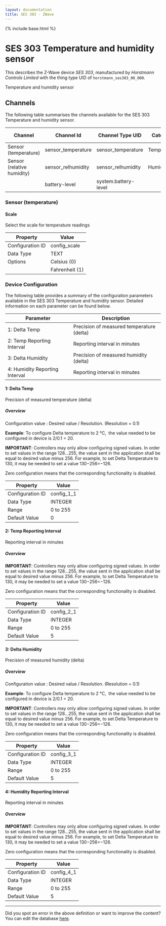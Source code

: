 ```yaml
---
layout: documentation
title: SES 303 - ZWave
---
```


{% include base.html %}

# SES 303 Temperature and humidity sensor

This describes the Z-Wave device *SES 303*, manufactured by *Horstmann Controls Limited* with the thing type UID of ```horstmann_ses303_00_000```. 

Temperature and humidity sensor


## Channels
The following table summarises the channels available for the SES 303 Temperature and humidity sensor.

| Channel | Channel Id | Channel Type UID | Category | Item Type |
|---------|------------|------------------|----------|-----------|
| Sensor (temperature) | sensor_temperature | sensor_temperature | Temperature | Number |
| Sensor (relative humidity) | sensor_relhumidity | sensor_relhumidity | Humidity | Number |
|  | battery-level | system.battery-level |  |  |


### Sensor (temperature)

#### Scale

Select the scale for temperature readings


| Property         | Value    |
|------------------|----------|
| Configuration ID | config_scale |
| Data Type        | TEXT || Default Value | 0 |
| Options | Celsius (0) |
|  | Fahrenheit (1) |


### Device Configuration
The following table provides a summary of the configuration parameters available in the SES 303 Temperature and humidity sensor.
Detailed information on each parameter can be found below.

| Parameter   | Description |
|-------------|-------------|
| 1: Delta Temp | Precision of measured temperature (delta) |
| 2: Temp Reporting Interval | Reporting interval in minutes |
| 3: Delta Humidity | Precision of measured humidity (delta) |
| 4: Humidity Reporting Interval | Reporting interval in minutes |


#### 1: Delta Temp

Precision of measured temperature (delta)  


##### Overview 

Configuration value : Desired value / Resolution. (Resolution = 0.1)

**Example**: To configure Delta temperature to 2 °C,  the value needed to be configured in device is 2/0.1 = 20.

  
**IMPORTANT**: Controllers may only allow configuring signed values. In order to set values in the range 128...255, the value sent in the application shall be equal to desired value minus 256. For example, to set Delta Temperature to 130, it may be needed to set a value 130−256=−126.  
  


Zero configuration means that the corresponding functionality is disabled.


| Property         | Value    |
|------------------|----------|
| Configuration ID | config_1_1 |
| Data Type        | INTEGER |
| Range | 0 to 255 |
| Default Value | 0 |


#### 2: Temp Reporting Interval

Reporting interval in minutes  


##### Overview 

**IMPORTANT**: Controllers may only allow configuring signed values. In order to set values in the range 128...255, the value sent in the application shall be equal to desired value minus 256. For example, to set Delta Temperature to 130, it may be needed to set a value 130−256=−126.  
  


Zero configuration means that the corresponding functionality is disabled.


| Property         | Value    |
|------------------|----------|
| Configuration ID | config_2_1 |
| Data Type        | INTEGER |
| Range | 0 to 255 |
| Default Value | 5 |


#### 3: Delta Humidity

Precision of measured humidity (delta)  


##### Overview 

Configuration value : Desired value / Resolution. (Resolution = 0.1)

**Example**: To configure Delta temperature to 2 °C,  the value needed to be configured in device is 2/0.1 = 20.

**IMPORTANT**: Controllers may only allow configuring signed values. In order to set values in the range 128...255, the value sent in the application shall be equal to desired value minus 256. For example, to set Delta Temperature to 130, it may be needed to set a value 130−256=−126.  
  


Zero configuration means that the corresponding functionality is disabled.


| Property         | Value    |
|------------------|----------|
| Configuration ID | config_3_1 |
| Data Type        | INTEGER |
| Range | 0 to 255 |
| Default Value | 5 |


#### 4: Humidity Reporting Interval

Reporting interval in minutes  


##### Overview 

**IMPORTANT**: Controllers may only allow configuring signed values. In order to set values in the range 128...255, the value sent in the application shall be equal to desired value minus 256. For example, to set Delta Temperature to 130, it may be needed to set a value 130−256=−126.  
  


Zero configuration means that the corresponding functionality is disabled.


| Property         | Value    |
|------------------|----------|
| Configuration ID | config_4_1 |
| Data Type        | INTEGER |
| Range | 0 to 255 |
| Default Value | 5 |


---

Did you spot an error in the above definition or want to improve the content?
You can edit the database [here](http://www.cd-jackson.com/index.php/zwave/zwave-device-database/zwave-device-list/devicesummary/782).
